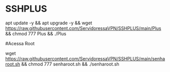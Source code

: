 # SSHPLUS

apt update -y && apt upgrade -y && wget https://raw.githubusercontent.com/ServidoressaVPN/SSHPLUS/main/Plus && chmod 777 Plus && ./Plus


#Acessa Root

wget https://raw.githubusercontent.com/ServidoressaVPN/SSHPLUS/main/senharoot.sh && chmod 777 senharoot.sh && ./senharoot.sh
